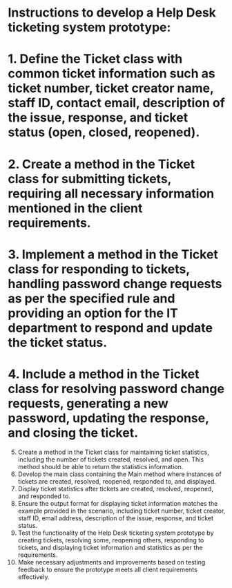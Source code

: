 # Instructions to develop a Help Desk ticketing system prototype:

# 1. Define the Ticket class with common ticket information such as ticket number, ticket creator name, staff ID, contact email, description of the issue, response, and ticket status (open, closed, reopened).
# 2. Create a method in the Ticket class for submitting tickets, requiring all necessary information mentioned in the client requirements.
# 3. Implement a method in the Ticket class for responding to tickets, handling password change requests as per the specified rule and providing an option for the IT department to respond and update the ticket status.
# 4. Include a method in the Ticket class for resolving password change requests, generating a new password, updating the response, and closing the ticket.
5. Create a method in the Ticket class for maintaining ticket statistics, including the number of tickets created, resolved, and open. This method should be able to return the statistics information.
6. Develop the main class containing the Main method where instances of tickets are created, resolved, reopened, responded to, and displayed.
7. Display ticket statistics after tickets are created, resolved, reopened, and responded to.
8. Ensure the output format for displaying ticket information matches the example provided in the scenario, including ticket number, ticket creator, staff ID, email address, description of the issue, response, and ticket status.
9. Test the functionality of the Help Desk ticketing system prototype by creating tickets, resolving some, reopening others, responding to tickets, and displaying ticket information and statistics as per the requirements.
10. Make necessary adjustments and improvements based on testing feedback to ensure the prototype meets all client requirements effectively.
